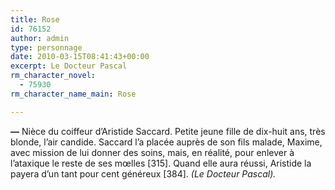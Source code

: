 ```yaml
---
title: Rose
id: 76152
author: admin
type: personnage
date: 2010-03-15T08:41:43+00:00
excerpt: Le Docteur Pascal
rm_character_novel:
  - 75930
rm_character_name_main: Rose

---
```

**—** Nièce du coiffeur d&rsquo;Aristide Saccard. Petite jeune fille de dix-huit ans, très blonde, l&rsquo;air candide. Saccard l&rsquo;a placée auprès de son fils malade, Maxime, avec mission de lui donner des soins, mais, en réalité, pour enlever à l&rsquo;ataxique le reste de ses mœlles [315]. Quand elle aura réussi, Aristide la payera d&rsquo;un tant pour cent généreux [384]. _(Le Docteur Pascal)._